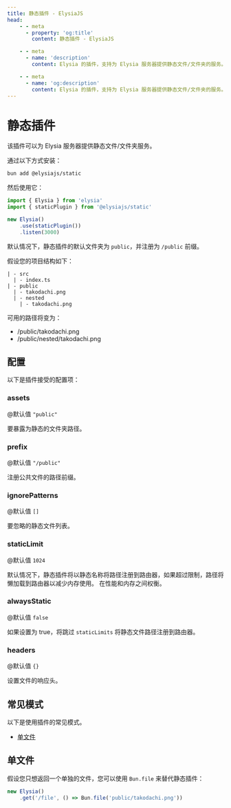 ```yaml
---
title: 静态插件 - ElysiaJS
head:
    - - meta
      - property: 'og:title'
        content: 静态插件 - ElysiaJS

    - - meta
      - name: 'description'
        content: Elysia 的插件，支持为 Elysia 服务器提供静态文件/文件夹的服务。首先通过 "bun add @elysiajs/static" 安装插件。

    - - meta
      - name: 'og:description'
        content: Elysia 的插件，支持为 Elysia 服务器提供静态文件/文件夹的服务。首先通过 "bun add @elysiajs/static" 安装插件。
---
```


# 静态插件
该插件可以为 Elysia 服务器提供静态文件/文件夹服务。

通过以下方式安装：
```bash
bun add @elysiajs/static
```

然后使用它：
```typescript
import { Elysia } from 'elysia'
import { staticPlugin } from '@elysiajs/static'

new Elysia()
    .use(staticPlugin())
    .listen(3000)
```

默认情况下，静态插件的默认文件夹为 `public`，并注册为 `/public` 前缀。

假设您的项目结构如下：
```
| - src
  | - index.ts
| - public
  | - takodachi.png
  | - nested
    | - takodachi.png
```

可用的路径将变为：
- /public/takodachi.png
- /public/nested/takodachi.png

## 配置
以下是插件接受的配置项：

### assets
@默认值 `"public"`

要暴露为静态的文件夹路径。

### prefix
@默认值 `"/public"`

注册公共文件的路径前缀。

### ignorePatterns
@默认值 `[]`

要忽略的静态文件列表。

### staticLimit
@默认值 `1024`

默认情况下，静态插件将以静态名称将路径注册到路由器，如果超过限制，路径将懒加载到路由器以减少内存使用。
在性能和内存之间权衡。

### alwaysStatic
@默认值 `false`

如果设置为 true，将跳过 `staticLimits` 将静态文件路径注册到路由器。

### headers
@默认值 `{}`

设置文件的响应头。

## 常见模式
以下是使用插件的常见模式。

- [单文件](#单文件)

## 单文件
假设您只想返回一个单独的文件，您可以使用 `Bun.file` 来替代静态插件：
```typescript
new Elysia()
    .get('/file', () => Bun.file('public/takodachi.png'))
```
